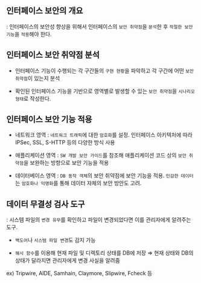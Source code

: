 ## 인터페이스 보안의 개요 

: 인터페이스의 보안성 향상을 위해서 인터페이스의 `보안 취약점`을 `분석`한 후 `적절한 보안 기능`을 `적용`해야 한다.

## 인터페이스 보안 취약점 분석 

- 인터페이스 기능이 수행되는 각 구간들의 `구현 현황`을 파악하고 각 구간에 어떤 `보안 취약점`이 있는지 분석 

- 확인된 인터페이스 기능을 기반으로 영역별로 발생할 수 있는 `보안 취약점`을 `시나리오 형태`로 작성한다.

## 인터페이스 보안 기능 적용 

- 네트워크 영역 : `네트워크 트래픽`에 대한 `암호화`를 설정. 인터페이스 아키텍처에 따라 IPSec, SSL, S-HTTP 등의 다양한 방식 사용

- 애플리케이션 영역 : `SW 개발 보안 가이드`를 참조해 애플리케이션 코드 상의 `보안 취약점`을 보완하는 방향으로 보안 기능을 적용

- 데이터베이스 영역 : `DB 동작 객체`의 보안 취약점에 보안 기능을 적용. `민감한 데이터`는 `암호화나 익명화`를 통해 데이터 자체의 보안 방안도 고려.

## 데이터 무결성 검사 도구 

: 시스템 파일의 `변경 유무`를 확인하고 파일이 변경되었다면 이를 관리자에게 알려주는 도구. 

- `백도어`나 `시스템 파일 변경`도 감지 가능

- `해시 함수`를 이용해 현재 파일 및 디렉토리 상태를 DB에 저장 ⇒ 현재 상태와 DB의 상태가 달라지면 관리자에게 변경 사실을 알려줌

ex) Tripwire, AIDE, Samhain, Claymore, Slipwire, Fcheck 등 




























